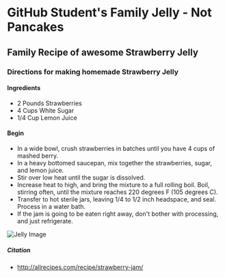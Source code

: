 # GitHub Student's Family Jelly - Not Pancakes

## Family Recipe of awesome Strawberry Jelly

### Directions for making homemade Strawberry Jelly

#### Ingredients
- 2 Pounds Strawberries
- 4 Cups White Sugar
- 1/4 Cup Lemon Juice

#### Begin 
- In a wide bowl, crush strawberries in batches until you have 4 cups of mashed berry.
- In a heavy bottomed saucepan, mix together the strawberries, sugar, and lemon juice.
- Stir over low heat until the sugar is dissolved.
- Increase heat to high, and bring the mixture to a full rolling boil. Boil, stirring often, until the mixture reaches 220 degrees F (105 degrees C).
- Transfer to hot sterile jars, leaving 1/4 to 1/2 inch headspace, and seal. Process in a water bath.
- If the jam is going to be eaten right away, don't bother with processing, and just refrigerate.

![Jelly Image](http://jwtalk.net/forums/uploads/monthly_07_2013/post-1015-0-27272900-1374801930.jpg "Jelly Image")

##### Citation
- http://allrecipes.com/recipe/strawberry-jam/